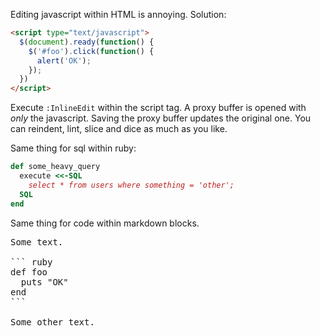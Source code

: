 Editing javascript within HTML is annoying. Solution:

``` html
<script type="text/javascript">
  $(document).ready(function() {
    $('#foo').click(function() {
      alert('OK');
    });
  })
</script>
```

Execute `:InlineEdit` within the script tag. A proxy buffer is opened with
*only* the javascript. Saving the proxy buffer updates the original one. You
can reindent, lint, slice and dice as much as you like.

Same thing for sql within ruby:

``` ruby
def some_heavy_query
  execute <<-SQL
    select * from users where something = 'other';
  SQL
end
```

Same thing for code within markdown blocks.

<pre>
Some text.

``` ruby
def foo
  puts "OK"
end
```

Some other text.
</pre>

